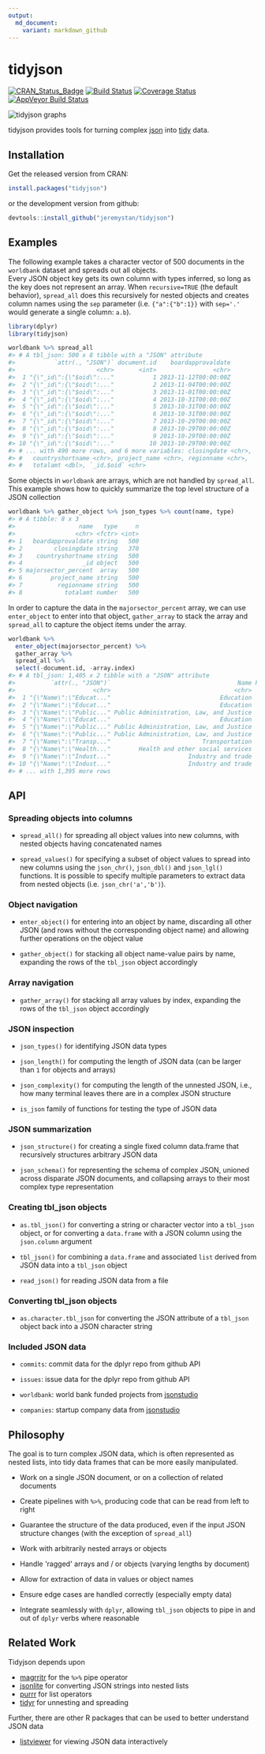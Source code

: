 ```yaml
---
output:
  md_document:
    variant: markdown_github
---
```


<!-- README.md is generated from README.Rmd. Please edit that file -->



# tidyjson

[![CRAN_Status_Badge](http://www.r-pkg.org/badges/version/tidyjson)](https://cran.r-project.org/package=tidyjson)
[![Build Status](https://travis-ci.org/jeremystan/tidyjson.svg?branch=master)](https://travis-ci.org/jeremystan/tidyjson)
[![Coverage Status](https://img.shields.io/codecov/c/github/jeremystan/tidyjson/master.svg)](https://codecov.io/github/jeremystan/tidyjson?branch=master)
[![AppVeyor Build Status](https://ci.appveyor.com/api/projects/status/github/colearendt/tidyjson?branch=master&svg=true)](https://ci.appveyor.com/project/colearendt/tidyjson)

![tidyjson graphs](https://cloud.githubusercontent.com/assets/2284427/18217882/1b3b2db4-7114-11e6-8ba3-07938f1db9af.png)

tidyjson provides tools for turning complex [json](http://www.json.org/) into [tidy](https://cran.r-project.org/web/packages/tidyr/vignettes/tidy-data.html)
data.

## Installation

Get the released version from CRAN:

```R
install.packages("tidyjson")
```

or the development version from github:

```R
devtools::install_github("jeremystan/tidyjson")
```

## Examples

The following example takes a character vector of 
500 
documents in the `worldbank` dataset and spreads out all objects.  
Every JSON object key gets its own column with types inferred, so long 
as the key does not represent an array.  When `recursive=TRUE` (the default behavior), 
`spread_all` does this recursively for nested objects and creates column names 
using the `sep` parameter (i.e. `{"a":{"b":1}}` with `sep='.'` would 
generate a single column: `a.b`).


```r
library(dplyr)
library(tidyjson)

worldbank %>% spread_all
#> # A tbl_json: 500 x 8 tibble with a "JSON" attribute
#>           `attr(., "JSON")` document.id    boardapprovaldate
#>                       <chr>       <int>                <chr>
#>  1 "{\"_id\":{\"$oid\":..."           1 2013-11-12T00:00:00Z
#>  2 "{\"_id\":{\"$oid\":..."           2 2013-11-04T00:00:00Z
#>  3 "{\"_id\":{\"$oid\":..."           3 2013-11-01T00:00:00Z
#>  4 "{\"_id\":{\"$oid\":..."           4 2013-10-31T00:00:00Z
#>  5 "{\"_id\":{\"$oid\":..."           5 2013-10-31T00:00:00Z
#>  6 "{\"_id\":{\"$oid\":..."           6 2013-10-31T00:00:00Z
#>  7 "{\"_id\":{\"$oid\":..."           7 2013-10-29T00:00:00Z
#>  8 "{\"_id\":{\"$oid\":..."           8 2013-10-29T00:00:00Z
#>  9 "{\"_id\":{\"$oid\":..."           9 2013-10-29T00:00:00Z
#> 10 "{\"_id\":{\"$oid\":..."          10 2013-10-29T00:00:00Z
#> # ... with 490 more rows, and 6 more variables: closingdate <chr>,
#> #   countryshortname <chr>, project_name <chr>, regionname <chr>,
#> #   totalamt <dbl>, `_id.$oid` <chr>
```

Some objects in `worldbank` are arrays, which are not handled by `spread_all`.  This example shows how
to quickly summarize the top level structure of a JSON collection


```r
worldbank %>% gather_object %>% json_types %>% count(name, type)
#> # A tibble: 8 x 3
#>                  name   type     n
#>                 <chr> <fctr> <int>
#> 1   boardapprovaldate string   500
#> 2         closingdate string   370
#> 3    countryshortname string   500
#> 4                 _id object   500
#> 5 majorsector_percent  array   500
#> 6        project_name string   500
#> 7          regionname string   500
#> 8            totalamt number   500
```

In order to capture the data in the `majorsector_percent` array, we can use `enter_object` 
to enter into that object, `gather_array` to stack the array and `spread_all`
to capture the object items under the array.


```r
worldbank %>%
  enter_object(majorsector_percent) %>%
  gather_array %>%
  spread_all %>%
  select(-document.id, -array.index)
#> # A tbl_json: 1,405 x 2 tibble with a "JSON" attribute
#>          `attr(., "JSON")`                                    Name Percent
#>                      <chr>                                   <chr>   <dbl>
#>  1 "{\"Name\":\"Educat..."                               Education      46
#>  2 "{\"Name\":\"Educat..."                               Education      26
#>  3 "{\"Name\":\"Public..." Public Administration, Law, and Justice      16
#>  4 "{\"Name\":\"Educat..."                               Education      12
#>  5 "{\"Name\":\"Public..." Public Administration, Law, and Justice      70
#>  6 "{\"Name\":\"Public..." Public Administration, Law, and Justice      30
#>  7 "{\"Name\":\"Transp..."                          Transportation     100
#>  8 "{\"Name\":\"Health..."        Health and other social services     100
#>  9 "{\"Name\":\"Indust..."                      Industry and trade      50
#> 10 "{\"Name\":\"Indust..."                      Industry and trade      40
#> # ... with 1,395 more rows
```

## API

### Spreading objects into columns

* `spread_all()` for spreading all object values into new columns, with nested
objects having concatenated names

* `spread_values()` for specifying a subset of object values to spread into
new columns using the `json_chr()`, `json_dbl()` and `json_lgl()` functions.  It is
possible to specify multiple parameters to extract data from nested objects 
(i.e. `json_chr('a','b')`).

### Object navigation

* `enter_object()` for entering into an object by name, discarding all other
JSON (and rows without the corresponding object name) and allowing further 
operations on the object value

* `gather_object()` for stacking all object name-value pairs by name, expanding 
the rows of the `tbl_json` object accordingly

### Array navigation

* `gather_array()` for stacking all array values by index, expanding the
rows of the `tbl_json` object accordingly

### JSON inspection

* `json_types()` for identifying JSON data types

* `json_length()` for computing the length of JSON data (can be larger than
`1` for objects and arrays)

* `json_complexity()` for computing the length of the unnested JSON, i.e.,
how many terminal leaves there are in a complex JSON structure

* `is_json` family of functions for testing the type of JSON data

### JSON summarization

* `json_structure()` for creating a single fixed column data.frame that 
recursively structures arbitrary JSON data

* `json_schema()` for representing the schema of complex JSON, unioned across
disparate JSON documents, and collapsing arrays to their most complex type
representation

### Creating tbl_json objects

* `as.tbl_json()` for converting a string or character vector into a `tbl_json`
object, or for converting a `data.frame` with a JSON column using the
`json.column` argument

* `tbl_json()` for combining a `data.frame` and associated `list` derived
from JSON data into a `tbl_json` object

* `read_json()` for reading JSON data from a file

### Converting tbl_json objects

* `as.character.tbl_json` for converting the JSON attribute of a `tbl_json` 
object back into a JSON character string

### Included JSON data

* `commits`: commit data for the dplyr repo from github API

* `issues`: issue data for the dplyr repo from github API

* `worldbank`: world bank funded projects from 
[jsonstudio](http://jsonstudio.com/resources/)

* `companies`: startup company data from 
[jsonstudio](http://jsonstudio.com/resources/)

## Philosophy

The goal is to turn complex JSON data, which is often represented as nested
lists, into tidy data frames that can be more easily manipulated.

* Work on a single JSON document, or on a collection of related documents

* Create pipelines with `%>%`, producing code that can be read from left to 
right

* Guarantee the structure of the data produced, even if the input JSON
structure changes (with the exception of `spread_all`)

* Work with arbitrarily nested arrays or objects

* Handle 'ragged' arrays and / or objects (varying lengths by document)

* Allow for extraction of data in values or object names

* Ensure edge cases are handled correctly (especially empty data)

* Integrate seamlessly with `dplyr`, allowing `tbl_json` objects to pipe in and
out of `dplyr` verbs where reasonable

## Related Work

Tidyjson depends upon

* [magrritr](https://github.com/smbache/magrittr) for the `%>%` pipe operator
* [jsonlite](https://github.com/jeroenooms/jsonlite) for converting JSON strings into nested lists
* [purrr](https://github.com/hadley/purrr) for list operators
* [tidyr](https://github.com/hadley/tidyr) for unnesting and spreading

Further, there are other R packages that can be used to better understand
JSON data

* [listviewer](https://github.com/timelyportfolio/listviewer) for viewing JSON data interactively
